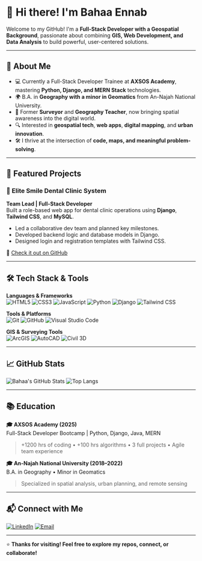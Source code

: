 # 👋 Hi there! I'm Bahaa Ennab

Welcome to my GitHub! I'm a **Full-Stack Developer with a Geospatial Background**, passionate about combining **GIS, Web Development, and Data Analysis** to build powerful, user-centered solutions.

---

## 🚀 About Me
- 💻 Currently a Full-Stack Developer Trainee at **AXSOS Academy**, mastering **Python, Django, and MERN Stack** technologies.
- 🌍 B.A. in **Geography with a minor in Geomatics** from An-Najah National University.
- 🎯 Former **Surveyor** and **Geography Teacher**, now bringing spatial awareness into the digital world.
- 🔍 Interested in **geospatial tech**, **web apps**, **digital mapping**, and **urban innovation**.
- 🛠 I thrive at the intersection of **code, maps, and meaningful problem-solving**.

---

## 💼 Featured Projects
### 🦷 Elite Smile Dental Clinic System
**Team Lead | Full-Stack Developer**  
Built a role-based web app for dental clinic operations using **Django**, **Tailwind CSS**, and **MySQL**.
- Led a collaborative dev team and planned key milestones.
- Developed backend logic and database models in Django.
- Designed login and registration templates with Tailwind CSS.

🔗 [Check it out on GitHub]([#](https://github.com/Bahaa-Ennab/elite_management.git))

---

## 🛠️ Tech Stack & Tools

**Languages & Frameworks**  
![HTML5](https://img.shields.io/badge/HTML5-E34F26?style=for-the-badge&logo=html5&logoColor=white)
![CSS3](https://img.shields.io/badge/CSS3-1572B6?style=for-the-badge&logo=css3&logoColor=white)
![JavaScript](https://img.shields.io/badge/JavaScript-F7DF1E?style=for-the-badge&logo=javascript&logoColor=black)
![Python](https://img.shields.io/badge/Python-3776AB?style=for-the-badge&logo=python&logoColor=white)
![Django](https://img.shields.io/badge/Django-092E20?style=for-the-badge&logo=django&logoColor=white)
![Tailwind CSS](https://img.shields.io/badge/Tailwind-06B6D4?style=for-the-badge&logo=tailwindcss&logoColor=white)

**Tools & Platforms**  
![Git](https://img.shields.io/badge/Git-F05032?style=for-the-badge&logo=git&logoColor=white)
![GitHub](https://img.shields.io/badge/GitHub-181717?style=for-the-badge&logo=github&logoColor=white)
![Visual Studio Code](https://img.shields.io/badge/VS_Code-007ACC?style=for-the-badge&logo=visualstudiocode&logoColor=white)

**GIS & Surveying Tools**  
![ArcGIS](https://img.shields.io/badge/ArcGIS-0079C1?style=for-the-badge&logo=esri&logoColor=white)
![AutoCAD](https://img.shields.io/badge/AutoCAD-EE3124?style=for-the-badge&logo=autodesk&logoColor=white)
![Civil 3D](https://img.shields.io/badge/Civil3D-0066A1?style=for-the-badge&logo=autodesk&logoColor=white)

---

## 📈 GitHub Stats

![Bahaa's GitHub Stats](https://github-readme-stats.vercel.app/api?username=Bahaa-Ennab&show_icons=true&theme=tokyonight)
![Top Langs](https://github-readme-stats.vercel.app/api/top-langs/?username=Bahaa-Ennab&layout=compact&theme=tokyonight)

---

## 📚 Education

**🎓 AXSOS Academy (2025)**  
Full-Stack Developer Bootcamp | Python, Django, Java, MERN  
> +1200 hrs of coding • +100 hrs algorithms • 3 full projects • Agile team experience

**🎓 An-Najah National University (2018–2022)**  
B.A. in Geography • Minor in Geomatics  
> Specialized in spatial analysis, urban planning, and remote sensing

---

## 📬 Connect with Me

[![LinkedIn](https://img.shields.io/badge/LinkedIn-0A66C2?style=for-the-badge&logo=linkedin&logoColor=white)](https://www.linkedin.com/in/baha-enab-747641281/)
[![Email](https://img.shields.io/badge/Email-D14836?style=for-the-badge&logo=gmail&logoColor=white)](mailto:Bahaenab@gmail.com)

---

⭐ **Thanks for visiting! Feel free to explore my repos, connect, or collaborate!**
